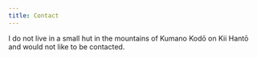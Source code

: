 ```yaml
---
title: Contact
---
```


I do not live in a small hut in the mountains of Kumano Kodō on Kii Hantō and would not
like to be contacted.
